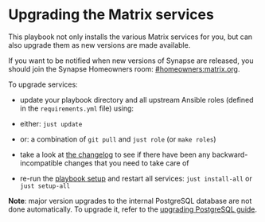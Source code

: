 # Upgrading the Matrix services

This playbook not only installs the various Matrix services for you, but can also upgrade them as new versions are made available.

If you want to be notified when new versions of Synapse are released, you should join the Synapse Homeowners room: [#homeowners:matrix.org](https://matrix.to/#/#homeowners:matrix.org).

To upgrade services:

- update your playbook directory and all upstream Ansible roles (defined in the `requirements.yml` file) using:

- either: `just update`
- or: a combination of `git pull` and `just role` (or `make roles`)

- take a look at [the changelog](../CHANGELOG.md) to see if there have been any backward-incompatible changes that you need to take care of

- re-run the [playbook setup](installing.md) and restart all services: `just install-all` or `just setup-all`

**Note**: major version upgrades to the internal PostgreSQL database are not done automatically. To upgrade it, refer to the [upgrading PostgreSQL guide](maintenance-postgres.md#upgrading-postgresql).
